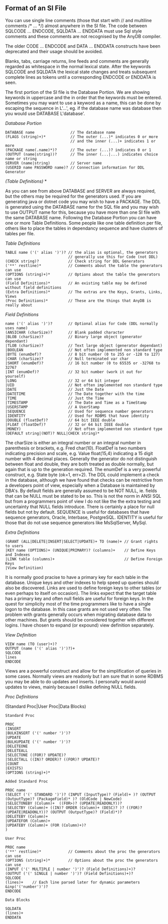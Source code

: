 Format of an SI File
--------------------

You can use single line comments (those that start with // and multiline comments /* ... */) almost anywhere in the SI file. The code  between SQLCODE ... ENDCODE, SQLDATA ... ENDDATA  must use Sql style comments and these comments are not recognised by the AnyDB compiler.

The older CODE ... ENDCODE and DATA ... ENDDATA constructs have been deprecated and their usage should be avoided.

Blanks, tabs, carriage returns, line feeds and comments are generally regarded as whitespace in the normal lexical state. After the keywords SQLCODE and SQLDATA the lexical state changes and treats subsequent complete lines as tokens until a corresponding ENDCODE or ENDDATA is seen.

The first portion of the SI file is the Database Portion. We are showing keywords in uppercase and the in order that the keywords must be entered. Sometimes you may want to use a keyword as a name, this can be done by escaping the sequence in L'...', eg. if the database name was database then you would use DATABASE L'database'.

*Database Portion*

    DATABASE name                // The database name  
    (FLAGS (string)+)*           // The outer (...)* indicates 0 or more  
                                 // and the inner (...)+ indicates 1 or more  
    (PACKAGE name(.name)*)?      // The outer (...)? indicates 0 or 1  
    (OUTPUT (name|string))?      // The inner (...|...) indicates choice name or string  
    SERVER (name|string)         // Server name  
    (USERID name PASSWORD name)? // Connection information for DDL Generator  

*(Table Definitions)* *

As you can see from above DATABASE and SERVER are always required, but the others may be required for the generators used. If you are generating java or dotnet code you may wish to have a PACKAGE. The DDL is generated using the DATABASE name for the SQL file and you may wish to use OUTPUT name for this, because you have more than one SI file with the same DATABASE name. Following the Database Portion you can have one or more Table Definitions. Some people like one table definition per file, others like to place the tables in dependancy sequence and have clusters of tables per file.

*Table Definitions*

    TABLE name ('(' alias ')')? // the alias is optional, the generators  
                                // generally use this for Code (not DDL)  
    (CHECK string)?             // Check string for DDL Generators  
    ('**' restline)*            // Comments about the table the generators can use  
    (OPTIONS (string)+)*        // Options about the table the generators can use  
    (Field Definitions)*        // An existing table may be defined without field definitions  
    (Extra Definitions)*        // The extras are the Keys, Grants, Links, Views  
    (Proc Definitions)*         // These are the things that AnyDB is really about  

*Field Definitions*

    name ('(' alias ')')?       // Optional alias for Code (DDL normally uses name)  
    (ANSICHAR (charSize)?       // Blank padded character  
    |BLOB (charSize)?           // Binary large object (generator dependant)  
    |TLOB (charSize)?           // Text large object (generator dependant)  
    |BOOLEAN                    // Not often implemented non standard type  
    |BYTE (enumDef)?            // 8 bit number (0 to 255 or -128 to 127)  
    |CHAR (charSize)?           // Null terminated var char  
    |SHORT (enumDef)?           // 16 bit number (0 to 65535 or -32768 to 32767  
    |INT (enumDef)?             // 32 bit number (work it out for yourself)  
    |LONG                       // 32 or 64 bit integer  
    |UID                        // Not often implemented non standard type  
    |DATE                       // Just the Date  
    |DATETIME                   // The Date together with the time  
    |TIME                       // Just the Time  
    |TIMESTAMP                  // The Date and Time as a TimeStamp  
    |USERSTAMP                  // A UserStamp  
    |SEQUENCE                   // Used for sequence number generators  
    |IDENTITY                   // Used for RDBMS that have identity  
    |DOUBLE (floatDef)?         // 64 bit IEEE double  
    |FLOAT (floatDef)?          // 32 or 64 bit IEEE double  
    |MONEY)                     // Not often implemented non standard type  
    (DEFAULT string|(NOT)? NULL|CHECK string)* 

The charSize is either an integral number or an integral number in parenthesis or brackets, e.g. Fred char(10). FloatDef is two numbers indicating precision and scale, e.g. Value float(15,4) indicating a 15 digit number with 4 decimal places. Generally the generator do not distinguish between float and double, they are both treated as double normally, but again that is up to the generation required. The enumDef is a very powerful construct, e.g. State byte (ok=1, err=2). The DDL could implement a check in the database, although we have found that checks can be restrictive from a developers point of view, especially when a Database is maintained by DBA's. By default fields are generally assumed to be NOT NULL, ie. fields that can be NULL must be stated to be so. This is not the norm in ANSI SQL but from a programmers point of view I do not like the the extra testing and uncertainty that NULL fields introduce. There is certainly a place for null fields but not by default. SEQUENCE is useful for databases that have sequence generators, Oracle, Interbase, PostgreSQL. IDENTITY is useful for those that do not use sequence generators like MsSqlServer, MySql.

*Extra Definitions*

    (GRANT (ALL|DELETE|INSERT|SELECT|UPDATE)+ TO (name)+ // Grant rights to users  
    |KEY name (OPTIONS)+ (UNIQUE|PRIMARY)? (columns)+    // Define Keys and Indexes  
    |LINK table (columns)+                               // Define Foreign Keys  
    |View Definition)  

It is normally good pracise to have a primary key for each table in the database. Unique keys and other indexes to help speed up queries should also be discovered. Links are used to define foreign keys to other tables (or even perhaps to itself on occasion). The links expect that the target table has a primary key and often null fields are useful for foreign keys. In the quest for simplicity most of the time programmers like to have a single logon to the database. In this case grants are not used very often. The problem with grants generally occurs when migrating database data to other machines. But grants should be considered together with different logins. I have chosen to expand (or expound) view definition separately.

*View Definition*

    VIEW name (TO (user)+)?  
    OUTPUT (name ('(' alias ')')?)+  
    SQLCODE  
    lines  
    ENDCODE  

Views are a powerful construct and allow for the simplification of queries in some cases. Normally views are readonly but I am sure that in some RDBMS you may be able to do updates and inserts. I personally would avoid updates to views, mainly because I dislike defining NULL fields.

*Proc Definitions*

(Standard Proc|User Proc|Data Blocks)

`Standard Proc`

    PROC  
    (INSERT  
    |BULKINSERT ('(' number ')')?  
    |UPDATE  
    |BULKUPDATE ('(' number ')')?  
    |DELETEONE  
    |DELETEALL  
    |SELECTONE ((FOR)? UPDATE)?  
    |SELECTALL ((IN)? ORDER)? ((FOR)? UPDATE)?  
    |COUNT  
    |EXISTS)  
    (OPTIONS (string)+)*  

`Added Standard Proc`

    PROC name
    (SELECT ('(' STANDARD ')')? (INPUT (InputType)? (Field)+ )? (OUTPUT (OutputType)? (PackageField)* )? (OldCode | NewCode) 
    |SELECTONEBY (Column)+  ((FOR>)? (UPDATE|READONLY))? 
    |SELECTBY (Column)+ ((IN)? ORDER (Column)+ (DESC)? )? ((FOR)? (UPDATE|READONLY))? (OUTPUT (OutputType)? (Field)*)? 
    |DELETEBY (Column)+
    |UPDATEFOR (Column)+ 
    |UPDATEBY (Column)+ (FOR (Column)+)? 
    )  

`User Proc`

    PROC name  
    ('**' restline)*            // Comments about the proc the generators can use  
    (OPTIONS (string)+)*        // Options about the proc the generators can use  
    (INPUT ('(' MULTIPLE | number ')')? (Field Definitions)+)?  
    (OUTPUT ('(' SINGLE | number ')')? (Field Definitions)+)?  
    SQLCODE  
    (lines)+    // Each line parsed later for dynamic parameters &inp('('number')')?  
    ENDCODE  

`Data Blocks`

    SQLDATA  
    (lines)+  
    ENDDATA
 